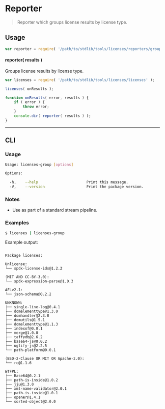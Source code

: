 # Reporter

> Reporter which groups license results by license type.


<!-- <intro> -->

<!-- </intro> -->


<!-- <usage> -->

## Usage

``` javascript
var reporter = require( '/path/to/stdlib/tools/licenses/reporters/group' );
```

#### reporter( results )

Groups license results by license type.

``` javascript
var licenses = require( '/path/to/stdlib/tools/licenses/licenses' );

licenses( onResults );

function onResults( error, results ) {
    if ( error ) {
        throw error;
    }
    console.dir( reporter( results ) );
}
```

<!-- </usage> -->


<!-- <examples> -->

<!-- ## Examples

``` javascript

``` -->

<!-- </examples> -->


<!-- <cli> -->

---

## CLI

<!-- <usage> -->

### Usage

``` bash
Usage: licenses-group [options]

Options:

  -h,    --help                      Print this message.
  -V,    --version                   Print the package version.
```

<!-- </usage> -->


<!-- <notes> -->

### Notes

* Use as part of a standard stream pipeline.

<!-- </notes> -->


<!-- <examples> -->

### Examples

``` bash
$ licenses | licenses-group
```

Example output:

``` text

Package licenses:

Unlicense:
└── spdx-license-ids@1.2.2

(MIT AND CC-BY-3.0):
└── spdx-expression-parse@1.0.3

AFLv2.1:
└── json-schema@0.2.2

UNKNOWN:
├── single-line-log@0.4.1
├── domelementtype@1.3.0
├── domhandler@2.3.0
├── domutils@1.5.1
├── domelementtype@1.1.3
├── indexof@0.0.1
├── merge@1.0.0
├── taffydb@2.6.2
├── base64-js@0.0.2
├── uglify-js@2.2.5
└── path-platform@0.0.1

(BSD-2-Clause OR MIT OR Apache-2.0):
└── rc@1.1.6

WTFPL:
├── Base64@0.2.1
├── path-is-inside@1.0.2
├── jju@1.3.0
├── xml-name-validator@2.0.1
├── path-is-inside@1.0.1
├── opener@1.4.1
└── sorted-object@2.0.0

```

<!-- </examples> -->

<!-- </cli> -->


<!-- <links> -->

<!-- </links> -->
